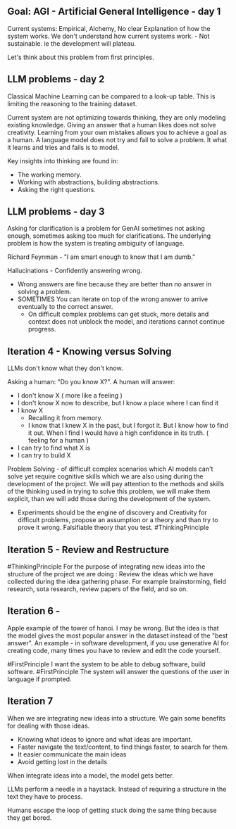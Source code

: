 ## Goal: AGI - Artificial General Intelligence - day 1

Current systems: Empirical, Alchemy, No clear Explanation of how the system works. We don't understand how current systems work. - Not sustainable. ie the development will plateau. 

Let's think about this problem from first principles. 

## LLM problems - day 2

Classical Machine Learning can be compared to a look-up table. This is limiting the reasoning to the training dataset. 

Current system are not optimizing towards thinking, they are only modeling existing knowledge. 
Giving an answer that a human likes does not solve creativity. 
Learning from your own mistakes allows you to achieve a goal as a human. A language model does not try and fail to solve a problem. It what it learns and tries and fails is to model. 

Key insights into thinking are found in:
- The working memory. 
- Working with abstractions, building abstractions. 
- Asking the right questions.

## LLM problems - day 3
Asking for clarification is a problem for GenAI sometimes not asking enough, sometimes asking too much for clarifications. The underlying problem is how the system is treating ambiguity of language. 

Richard Feynman - "I am smart enough to know that I am dumb." 

Hallucinations - Confidently answering wrong.
- Wrong answers are fine because they are better than no answer in solving a problem. 
- SOMETIMES You can iterate on top of the wrong answer to arrive eventually to the correct answer.
	- On difficult complex problems can get stuck, more details and context does not unblock the model, and iterations cannot continue progress.

## Iteration 4 - Knowing versus Solving

LLMs don't know what they don't know. 

Asking a human: "Do you know X?". A human will answer:
- I don't know X ( more like a feeling )
- I don't know X now to describe, but I know a place where I can find it
- I know X
	- Recalling it from memory. 
	- I know that I knew X in the past, but I forgot it. But I know how to find it out. When I find I would have a high confidence in its truth. ( feeling for a human )
- I can try to find what X is
- I can try to build X 

Problem Solving - of difficult complex scenarios which AI models can't solve yet require cognitive skills which we are also using during the development of the project. We will pay attention to the methods and skills of the thinking used in trying to solve this problem, we will make them explicit, than we will add those during the development of the system. 
- Experiments should be the engine of discovery and Creativity for difficult problems, propose an assumption or a theory and than try to prove it wrong. Falsifiable theory that you test. #ThinkingPrinciple

## Iteration 5 - Review and Restructure

#ThinkingPrinciple 
For the purpose of integrating new ideas into the structure of the project we are doing : Review the ideas which we have collected during the idea gathering phase. For example brainstorming, field research, sota research, review papers of the field, and so on. 

## Iteration 6 - 
Apple example of the tower of hanoi. I may be wrong. But the idea is that the model gives the most popular answer in the dataset instead of the "best answer". 
An example - in software development, if you use generative AI for creating code, many times you have to review and edit the code yourself. 

#FirstPrinciple
I want the system to be able to debug software, build software. 
#FirstPrinciple 
The system will answer the questions of the user in language if prompted.

## Iteration 7
When we are integrating new ideas into a structure. We gain some benefits for dealing with those ideas. 
- Knowing what ideas to ignore and what ideas are important. 
- Faster navigate the text/content, to find things faster, to search for them. 
- It easier communicate the main ideas
- Avoid getting lost in the details 

When integrate ideas into a model, the model gets better. 

LLMs perform a needle in a haystack. Instead of requiring a structure in the text they have to process.

Humans escape the loop of getting stuck doing the same thing because they get bored. 
